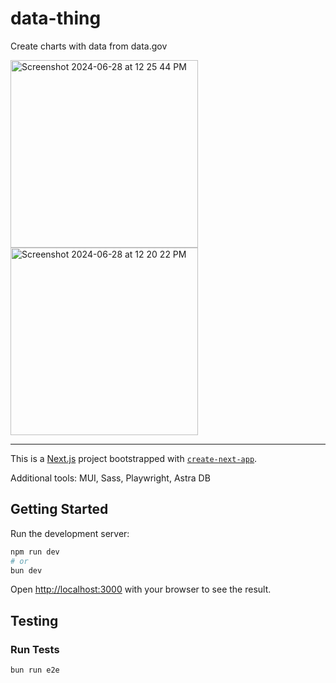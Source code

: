 # data-thing

Create charts with data from data.gov

<img height="300" alt="Screenshot 2024-06-28 at 12 25 44 PM" src="https://github.com/feralislatr/data-thing/assets/12092944/8636a691-6c68-4984-acf2-0569ef2a74c7">
<img height="300" alt="Screenshot 2024-06-28 at 12 20 22 PM" src="https://github.com/feralislatr/data-thing/assets/12092944/e2c558e1-b852-47cc-b300-54ab740d71fc">

---

This is a [Next.js](https://nextjs.org/) project bootstrapped with [`create-next-app`](https://github.com/vercel/next.js/tree/canary/packages/create-next-app).

Additional tools: MUI, Sass, Playwright, Astra DB

## Getting Started

Run the development server:

```bash
npm run dev
# or
bun dev
```

Open [http://localhost:3000](http://localhost:3000) with your browser to see the result.

## Testing

### Run Tests

```
bun run e2e
```
